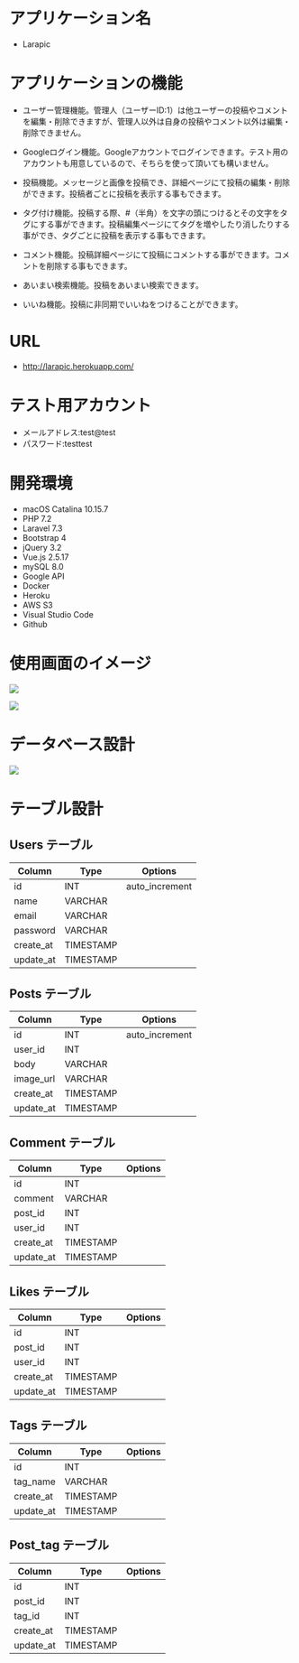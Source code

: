 # アプリケーション名

- Larapic

# アプリケーションの機能

- ユーザー管理機能。管理人（ユーザーID:1）は他ユーザーの投稿やコメントを編集・削除できますが、管理人以外は自身の投稿やコメント以外は編集・削除できません。

- Googleログイン機能。Googleアカウントでログインできます。テスト用のアカウントも用意しているので、そちらを使って頂いても構いません。

- 投稿機能。メッセージと画像を投稿でき、詳細ページにて投稿の編集・削除ができます。投稿者ごとに投稿を表示する事もできます。

- タグ付け機能。投稿する際、#（半角）を文字の頭につけるとその文字をタグにする事ができます。投稿編集ページにてタグを増やしたり消したりする事ができ、タグごとに投稿を表示する事もできます。

- コメント機能。投稿詳細ページにて投稿にコメントする事ができます。コメントを削除する事もできます。

- あいまい検索機能。投稿をあいまい検索できます。

- いいね機能。投稿に非同期でいいねをつけることができます。

# URL

- http://larapic.herokuapp.com/

# テスト用アカウント

- メールアドレス:test@test
- パスワード:testtest

# 開発環境

- macOS Catalina 10.15.7
- PHP 7.2
- Laravel 7.3
- Bootstrap 4
- jQuery 3.2
- Vue.js 2.5.17
- mySQL 8.0
- Google API
- Docker
- Heroku
- AWS S3
- Visual Studio Code
- Github

# 使用画面のイメージ

![](https://i.gyazo.com/1720a3c5c41b587362fe34646d5243a9.png)

![](https://i.gyazo.com/40c65e1499b928adb349529aaf29c8d0.png)

# データベース設計

![](https://i.gyazo.com/2fa13b80d7488edfb02024e782094d8d.png)

# テーブル設計

## Users テーブル

| Column    | Type      | Options        |
| --------- | --------- | -------------- |
| id        | INT       | auto_increment |
| name      | VARCHAR   |                |
| email     | VARCHAR   |                |
| password  | VARCHAR   |                |
| create_at | TIMESTAMP |                |
| update_at | TIMESTAMP |                |

## Posts テーブル

| Column    | Type      | Options        |
| --------- | --------- | -------------- |
| id        | INT       | auto_increment |
| user_id   | INT       |                |
| body      | VARCHAR   |                |
| image_url | VARCHAR   |                |
| create_at | TIMESTAMP |                |
| update_at | TIMESTAMP |                |

## Comment テーブル

| Column    | Type      | Options |
| --------- | --------- | ------- |
| id        | INT       |         |
| comment   | VARCHAR   |         |
| post_id   | INT       |         |
| user_id   | INT       |         |
| create_at | TIMESTAMP |         |
| update_at | TIMESTAMP |         |

## Likes テーブル

| Column    | Type      | Options |
| --------- | --------- | ------- |
| id        | INT       |         |
| post_id   | INT       |         |
| user_id   | INT       |         |
| create_at | TIMESTAMP |         |
| update_at | TIMESTAMP |         |

## Tags テーブル

| Column    | Type      | Options |
| --------- | --------- | ------- |
| id        | INT       |         |
| tag_name  | VARCHAR   |         |
| create_at | TIMESTAMP |         |
| update_at | TIMESTAMP |         |

## Post_tag テーブル

| Column    | Type      | Options |
| --------- | --------- | ------- |
| id        | INT       |         |
| post_id   | INT       |         |
| tag_id    | INT       |         |
| create_at | TIMESTAMP |         |
| update_at | TIMESTAMP |         |
